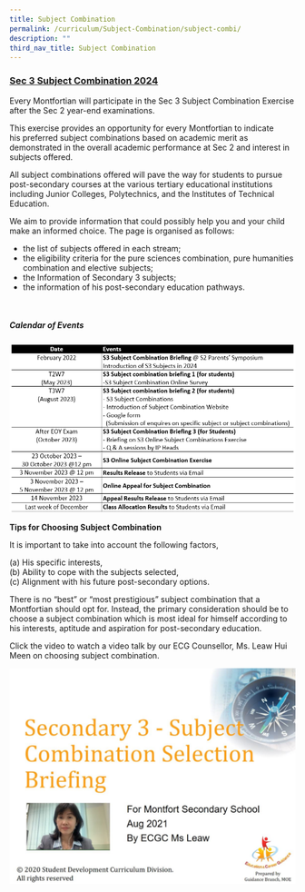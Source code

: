 ```yaml
---
title: Subject Combination
permalink: /curriculum/Subject-Combination/subject-combi/
description: ""
third_nav_title: Subject Combination
---
```

<h3> <strong><u>Sec 3 Subject Combination 2024</u></strong></h3>

Every Montfortian will participate in the Sec 3 Subject Combination Exercise after the Sec 2 year-end examinations. 

This exercise provides an opportunity for every Montfortian to indicate his preferred subject combinations based on academic merit as demonstrated in the overall academic performance at Sec 2 and interest in subjects offered. 

All subject combinations offered will pave the way for students to pursue post-secondary courses at the various tertiary educational institutions including Junior Colleges, Polytechnics, and the Institutes of Technical Education.

We aim to provide information that could possibly help you and your child make an informed choice. The page is organised as follows:
<ul>
<li>the list of subjects offered in each stream;</li>
<li>the eligibility criteria for the pure sciences combination, pure humanities combination and elective subjects;</li>
<li>the Information of Secondary 3 subjects;</li>
<li>the information of his post-secondary education pathways.</li>
</ul>
<br>

<h5><strong>Calendar of Events</strong></h5>

<img alt="Timeline for 2023" src="/images/Timeline%20(2)%20for%202023.png">

<strong>Tips for Choosing Subject Combination</strong>

It is important to take into account the following factors,

(a) His specific interests,    
(b) Ability to cope with the subjects selected,   
(c) Alignment with his future post-secondary options. 

There is no “best” or “most prestigious” subject combination that a Montfortian should opt for. Instead, the primary consideration should be to choose a subject combination which is most ideal for himself according to his interests, aptitude and aspiration for post-secondary education. 

Click the video to watch a video talk by our ECG Counsellor, Ms. Leaw Hui Meen on choosing subject combination.

<a href = "https://drive.google.com/file/d/1cEJ5wfg6bHafi0KIn_ERjyTgFm6JZnvi/view" target = "_self"><img src="/images/ECG%20video.jpeg"></a>